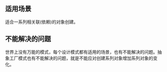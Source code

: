 ## 适用场景

适合一系列相关联(依赖)的对象创建。

## 不能解决的问题

世界上没有万能的模式，每个设计模式都有适用的场景，也有不能解决的问题。抽象工厂模式也有不能解决的问题，就是不能应对创建系列对象增加系列对象的变化。
